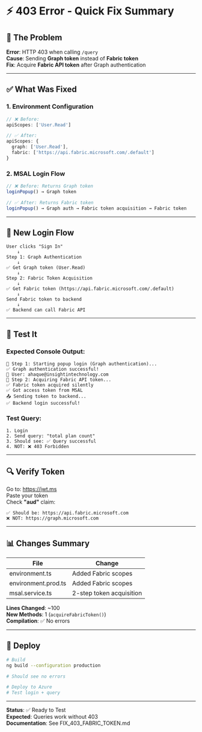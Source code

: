 # ⚡ 403 Error - Quick Fix Summary

## 🎯 The Problem

**Error**: HTTP 403 when calling `/query`  
**Cause**: Sending **Graph token** instead of **Fabric token**  
**Fix**: Acquire **Fabric API token** after Graph authentication

---

## ✅ What Was Fixed

### 1. Environment Configuration
```typescript
// ❌ Before:
apiScopes: ['User.Read']

// ✅ After:
apiScopes: {
  graph: ['User.Read'],
  fabric: ['https://api.fabric.microsoft.com/.default']
}
```

### 2. MSAL Login Flow
```typescript
// ❌ Before: Returns Graph token
loginPopup() → Graph token

// ✅ After: Returns Fabric token
loginPopup() → Graph auth → Fabric token acquisition → Fabric token
```

---

## 🔄 New Login Flow

```
User clicks "Sign In"
    ↓
Step 1: Graph Authentication
    ↓
✅ Get Graph token (User.Read)
    ↓
Step 2: Fabric Token Acquisition
    ↓
✅ Get Fabric token (https://api.fabric.microsoft.com/.default)
    ↓
Send Fabric token to backend
    ↓
✅ Backend can call Fabric API
```

---

## 🧪 Test It

### Expected Console Output:
```
🔑 Step 1: Starting popup login (Graph authentication)...
✅ Graph authentication successful!
👤 User: ahaque@insightintechnology.com
🔑 Step 2: Acquiring Fabric API token...
✅ Fabric token acquired silently
✅ Got access token from MSAL
📤 Sending token to backend...
✅ Backend login successful!
```

### Test Query:
```
1. Login
2. Send query: "total plan count"
3. Should see: ✅ Query successful
4. NOT: ❌ 403 Forbidden
```

---

## 🔍 Verify Token

Go to: https://jwt.ms  
Paste your token  
Check **"aud"** claim:

```
✅ Should be: https://api.fabric.microsoft.com
❌ NOT: https://graph.microsoft.com
```

---

## 📊 Changes Summary

| File | Change |
|------|--------|
| environment.ts | Added Fabric scopes |
| environment.prod.ts | Added Fabric scopes |
| msal.service.ts | 2-step token acquisition |

**Lines Changed**: ~100  
**New Methods**: 1 (`acquireFabricToken()`)  
**Compilation**: ✅ No errors

---

## 🚀 Deploy

```bash
# Build
ng build --configuration production

# Should see no errors

# Deploy to Azure
# Test login + query
```

---

**Status**: ✅ Ready to Test  
**Expected**: Queries work without 403  
**Documentation**: See FIX_403_FABRIC_TOKEN.md
